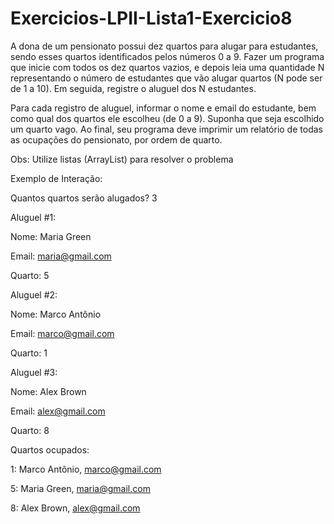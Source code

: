 # Exercicios-LPII-Lista1-Exercicio8

A dona de um pensionato possui dez quartos para alugar para estudantes, sendo esses quartos identificados pelos números 0 a 9. Fazer um programa que inicie com todos os dez quartos vazios, e depois leia uma quantidade N representando o número de estudantes que vão alugar quartos (N pode ser de 1 a 10). Em seguida, registre o aluguel dos N estudantes.

Para cada registro de aluguel, informar o nome e email do estudante, bem como qual dos quartos ele escolheu (de 0 a 9). Suponha que seja escolhido um quarto vago. Ao final, seu programa deve imprimir um relatório de todas as ocupações do pensionato, por ordem de quarto.

Obs: Utilize listas (ArrayList) para resolver o problema

Exemplo de Interação:

Quantos quartos serão alugados? 3

Aluguel #1:

Nome: Maria Green

Email: maria@gmail.com

Quarto: 5

Aluguel #2:

Nome: Marco Antônio

Email: marco@gmail.com

Quarto: 1

Aluguel #3:

Nome: Alex Brown

Email: alex@gmail.com

Quarto: 8

Quartos ocupados:

1: Marco Antônio, marco@gmail.com

5: Maria Green, maria@gmail.com

8: Alex Brown, alex@gmail.com
